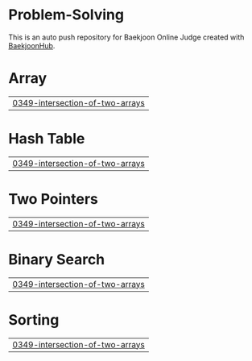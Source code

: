 # Problem-Solving
This is an auto push repository for Baekjoon Online Judge created with [BaekjoonHub](https://github.com/BaekjoonHub/BaekjoonHub).


# Array
|  |
| ------- |
| [0349-intersection-of-two-arrays](https://github.com/leebs0521/Problem-Solving/tree/master/0349-intersection-of-two-arrays) |
# Hash Table
|  |
| ------- |
| [0349-intersection-of-two-arrays](https://github.com/leebs0521/Problem-Solving/tree/master/0349-intersection-of-two-arrays) |
# Two Pointers
|  |
| ------- |
| [0349-intersection-of-two-arrays](https://github.com/leebs0521/Problem-Solving/tree/master/0349-intersection-of-two-arrays) |
# Binary Search
|  |
| ------- |
| [0349-intersection-of-two-arrays](https://github.com/leebs0521/Problem-Solving/tree/master/0349-intersection-of-two-arrays) |
# Sorting
|  |
| ------- |
| [0349-intersection-of-two-arrays](https://github.com/leebs0521/Problem-Solving/tree/master/0349-intersection-of-two-arrays) |